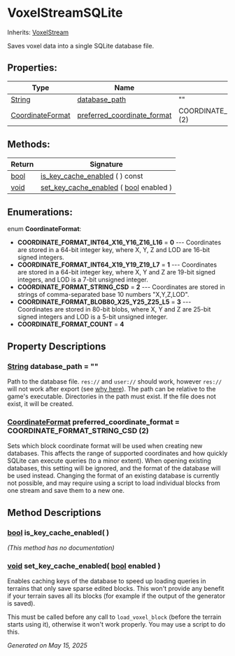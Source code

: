 # VoxelStreamSQLite

Inherits: [VoxelStream](VoxelStream.md)

Saves voxel data into a single SQLite database file.

## Properties:


Type                                                                        | Name                                                           | Default
--------------------------------------------------------------------------- | -------------------------------------------------------------- | ---------------------------------
[String](https://docs.godotengine.org/en/stable/classes/class_string.html)  | [database_path](#i_database_path)                              | ""
[CoordinateFormat](VoxelStreamSQLite.md#enumerations)                       | [preferred_coordinate_format](#i_preferred_coordinate_format)  | COORDINATE_FORMAT_STRING_CSD (2)
<p></p>

## Methods:


Return                                                                  | Signature
----------------------------------------------------------------------- | --------------------------------------------------------------------------------------------------------------------------------------
[bool](https://docs.godotengine.org/en/stable/classes/class_bool.html)  | [is_key_cache_enabled](#i_is_key_cache_enabled) ( ) const
[void](#)                                                               | [set_key_cache_enabled](#i_set_key_cache_enabled) ( [bool](https://docs.godotengine.org/en/stable/classes/class_bool.html) enabled )
<p></p>

## Enumerations:

enum **CoordinateFormat**:

- <span id="i_COORDINATE_FORMAT_INT64_X16_Y16_Z16_L16"></span>**COORDINATE_FORMAT_INT64_X16_Y16_Z16_L16** = **0** --- Coordinates are stored in a 64-bit integer key, where X, Y, Z and LOD are 16-bit signed integers.
- <span id="i_COORDINATE_FORMAT_INT64_X19_Y19_Z19_L7"></span>**COORDINATE_FORMAT_INT64_X19_Y19_Z19_L7** = **1** --- Coordinates are stored in a 64-bit integer key, where X, Y and Z are 19-bit signed integers, and LOD is a 7-bit unsigned integer.
- <span id="i_COORDINATE_FORMAT_STRING_CSD"></span>**COORDINATE_FORMAT_STRING_CSD** = **2** --- Coordinates are stored in strings of comma-separated base 10 numbers "X,Y,Z,LOD".
- <span id="i_COORDINATE_FORMAT_BLOB80_X25_Y25_Z25_L5"></span>**COORDINATE_FORMAT_BLOB80_X25_Y25_Z25_L5** = **3** --- Coordinates are stored in 80-bit blobs, where X, Y and Z are 25-bit signed integers and LOD is a 5-bit unsigned integer.
- <span id="i_COORDINATE_FORMAT_COUNT"></span>**COORDINATE_FORMAT_COUNT** = **4**


## Property Descriptions

### [String](https://docs.godotengine.org/en/stable/classes/class_string.html)<span id="i_database_path"></span> **database_path** = ""

Path to the database file. `res://` and `user://` should work, however `res://` will not work after export (see [ why here](https://docs.godotengine.org/en/stable/tutorials/io/data_paths.html#accessing-persistent-user-data-user)). The path can be relative to the game's executable. Directories in the path must exist. If the file does not exist, it will be created.

### [CoordinateFormat](VoxelStreamSQLite.md#enumerations)<span id="i_preferred_coordinate_format"></span> **preferred_coordinate_format** = COORDINATE_FORMAT_STRING_CSD (2)

Sets which block coordinate format will be used when creating new databases. This affects the range of supported coordinates and how quickly SQLite can execute queries (to a minor extent). When opening existing databases, this setting will be ignored, and the format of the database will be used instead. Changing the format of an existing database is currently not possible, and may require using a script to load individual blocks from one stream and save them to a new one.

## Method Descriptions

### [bool](https://docs.godotengine.org/en/stable/classes/class_bool.html)<span id="i_is_key_cache_enabled"></span> **is_key_cache_enabled**( )

*(This method has no documentation)*

### [void](#)<span id="i_set_key_cache_enabled"></span> **set_key_cache_enabled**( [bool](https://docs.godotengine.org/en/stable/classes/class_bool.html) enabled )

Enables caching keys of the database to speed up loading queries in terrains that only save sparse edited blocks. This won't provide any benefit if your terrain saves all its blocks (for example if the output of the generator is saved).

This must be called before any call to `load_voxel_block` (before the terrain starts using it), otherwise it won't work properly. You may use a script to do this.

_Generated on May 15, 2025_
